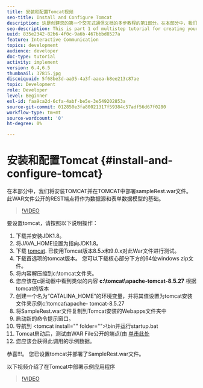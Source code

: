 ```yaml
---
title: 安装和配置Tomcat视频
seo-title: Install and Configure Tomcat
description: 这是创建您的第一个交互式通信文档的多步教程的第1部分。在本部分中，我们将安装TOMCAT并在TOMCAT中部署sampleRest.war文件。 此WAR文件公开的REST端点将作为数据源和表单数据模型的基础。
seo-description: This is part 1 of multistep tutorial for creating your first interactive communications document.In this part, we will install TOMCAT and deploy the sampleRest.war file in TOMCAT. The REST endpoint exposed by this WAR file will be the basis for our Data Source and Form Data Model.
uuid: 835e2342-82b6-4f0c-9a6b-467bbbd8527a
feature: Interactive Communication
topics: development
audience: developer
doc-type: tutorial
activity: implement
version: 6.4,6.5
thumbnail: 37815.jpg
discoiquuid: 5f68be3d-aa35-4a3f-aaea-b8ee213c87ae
topic: Development
role: Developer
level: Beginner
exl-id: faa9ca2d-6cfa-4abf-be5e-3e549202853a
source-git-commit: 012850e3fa80021317f59384c57adf56d67f0280
workflow-type: tm+mt
source-wordcount: '0'
ht-degree: 0%

---
```


# 安装和配置Tomcat {#install-and-configure-tomcat}

在本部分中，我们将安装TOMCAT并在TOMCAT中部署sampleRest.war文件。 此WAR文件公开的REST端点将作为数据源和表单数据模型的基础。

>[!VIDEO](https://video.tv.adobe.com/v/37815/?quality=9&learn=on)

要设置tomcat，请按照以下说明操作：

1. 下载并安装JDK1.8。
2. 将JAVA_HOME设置为指向JDK1.8。
3. 下载 [tomcat](https://tomcat.apache.org/). 已使用Tomcat版本8.5.x和9.0.x对此War文件进行测试。
4. 下载首选项的tomcat版本。 您可以下载核心部分下方的64位windows zip文件。
5. 将内容解压缩到c:\tomcat文件夹。
6. 您应该在c驱动器中看到类似的内容 **c:\tomcat\apache-tomcat-8.5.27** 根据tomcat的版本
7. 创建一个名为“CATALINA_HOME”的环境变量，并将其值设置为tomcat安装文件夹示例c:\tomcat\apache- tomcat-8.5.27
8. 将SampleRest.war文件复制到Tomcat安装的Webapps文件夹中
9. 启动新的命令提示窗口。
10. 导航到 &lt;tomcat install=&quot;&quot; folder=&quot;&quot;>\bin并运行startup.bat
11. Tomcat启动后，测试由WAR File公开的端点(由 [单击此处](http://localhost:8080/SampleRest/webapi/getStatement/9586)
12. 您应该会获得此调用的示例数据。

恭喜!!!。 您已设置tomcat并部署了SampleRest.war文件。

以下视频介绍了在Tomcat中部署示例应用程序
>[!VIDEO](https://video.tv.adobe.com/v/37815)
